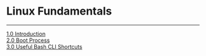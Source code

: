 # Linux Fundamentals
---

[1.0 Introduction](introduction.md)\
[2.0 Boot Process](boot.md)\
[3.0 Useful Bash CLI Shortcuts](bashcli.md)
